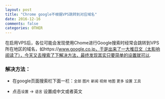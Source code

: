 ```yaml
---
layout: post
title: "Chrome google不根据VPS跳转到对应域名"
date: 2016-12-16
comments: false
categories: OTHER
---
```


在启用VPS后，各位可能会发现使用Chome进行Google搜索时经常会跳转到VPS所在地区的域名，如https://www.google.co.jp，于是出来了一大堆日文（太影响阅读了），今天又去搜索了下解决方法，最终发现其实只要简单的设置就可以.

### 解决方法：

* 在google页面搜索栏下面一栏：`全部` `图片` `新闻` `视频` `地图` `更多` `设置` `工具`

* 点击`设置` -> `语言` 设置成中文或者英文 
